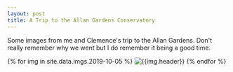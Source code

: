 ```yaml
---
layout: post
title: A Trip to the Allan Gardens Conservatory
---
```


Some images from me and Clemence's trip to the Allan Gardens. Don't really remember why we went
but I do remember it being a good time.


{% for img in site.data.imgs.2019-10-05 %}
    <img src="{{img.url}}" alt="{{img.header}}">
{% endfor %}
